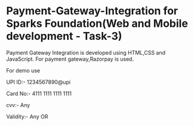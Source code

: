 # Payment-Gateway-Integration for Sparks Foundation(Web and Mobile development - Task-3)
Payment Gateway Integration is developed using HTML,CSS and JavaScript. For payment gateway,Razorpay is used.

For demo use

UPI ID:- 1234567890@upi

Card No:- 4111 1111 1111 1111

cvv:- Any

Validity:- Any OR



 
